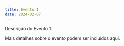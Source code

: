 ```yaml
---
title: Evento 1
date: 2024-02-07
---
```


Descrição do Evento 1.

Mais detalhes sobre o evento podem ser incluídos aqui.